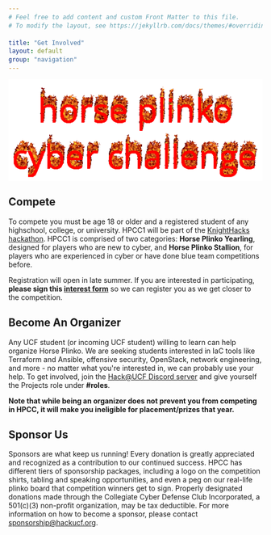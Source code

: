 ```yaml
---
# Feel free to add content and custom Front Matter to this file.
# To modify the layout, see https://jekyllrb.com/docs/themes/#overriding-theme-defaults

title: "Get Involved"
layout: default
group: "navigation"
---
```


![](assets/hpcc.gif)
## Compete

To compete you must be age 18 or older and a registered student of any highschool, college, or university. HPCC1 will be part of the [KnightHacks hackathon](https://2023.knighthacks.org/). HPCC1 is comprised of two categories: **Horse Plinko Yearling**, designed for players who are new to cyber, and **Horse Plinko Stallion**, for players who are experienced in cyber or have done blue team competitions before.

Registration will open in late summer. If you are interested in participating, **please sign this [interest form](https://www.hackucf.org/plinko-interest)** so we can register you as we get closer to the competition.

## Become An Organizer

Any UCF student (or incoming UCF student) willing to learn can help organize Horse Plinko. We are seeking students interested in IaC tools like Terraform and Ansible, offensive security, OpenStack, network engineering, and more - no matter what you're interested in, we can probably use your help. To get involved, join the [Hack@UCF Discord server](https://discord.com/invite/VwkkDcJ) and give yourself the Projects role under **#roles**.

**Note that while being an organizer does not prevent you from competing in HPCC, it will make you ineligible for placement/prizes that year.**

## Sponsor Us
Sponsors are what keep us running! Every donation is greatly appreciated and recognized as a contribution to our continued success. HPCC has different tiers of sponsorship packages, including a logo on the competition shirts, tabling and speaking opportunities, and even a peg on our real-life plinko board that competition winners get to sign. Properly designated donations made through the Collegiate Cyber Defense Club Incorporated, a 501(c)(3) non-profit organization, may be tax deductible. For more information on how to become a sponsor, please contact [sponsorship@hackucf.org](mailto:sponsorship@hackucf.org).

<style>
img {
    display: block;
    margin: auto;
}
</style>
